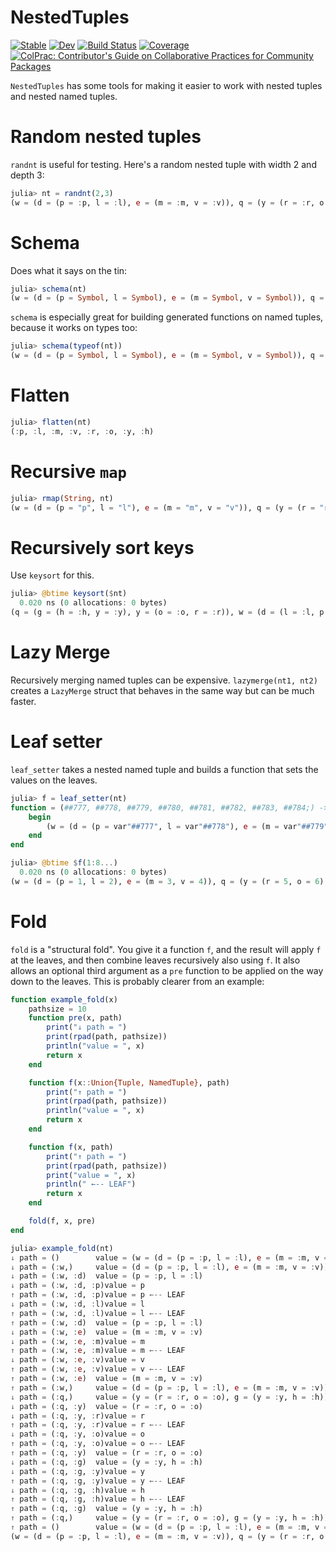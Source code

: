 # NestedTuples

[![Stable](https://img.shields.io/badge/docs-stable-blue.svg)](https://cscherrer.github.io/NestedTuples.jl/stable)
[![Dev](https://img.shields.io/badge/docs-dev-blue.svg)](https://cscherrer.github.io/NestedTuples.jl/dev)
[![Build Status](https://github.com/cscherrer/NestedTuples.jl/workflows/CI/badge.svg)](https://github.com/cscherrer/NestedTuples.jl/actions)
[![Coverage](https://codecov.io/gh/cscherrer/NestedTuples.jl/branch/master/graph/badge.svg)](https://codecov.io/gh/cscherrer/NestedTuples.jl)
[![ColPrac: Contributor's Guide on Collaborative Practices for Community Packages](https://img.shields.io/badge/ColPrac-Contributor's%20Guide-blueviolet)](https://github.com/SciML/ColPrac)

`NestedTuples` has some tools for making it easier to work with nested tuples and nested named tuples.

# Random nested tuples

`randnt` is useful for testing. Here's a random nested tuple with width 2 and depth 3:
```julia
julia> nt = randnt(2,3)
(w = (d = (p = :p, l = :l), e = (m = :m, v = :v)), q = (y = (r = :r, o = :o), g = (y = :y, h = :h)))
```

# Schema

Does what it says on the tin:
```julia
julia> schema(nt)
(w = (d = (p = Symbol, l = Symbol), e = (m = Symbol, v = Symbol)), q = (y = (r = Symbol, o = Symbol), g = (y = Symbol, h = Symbol)))
```

`schema` is especially great for building generated functions on named tuples, because it works on types too:

```julia
julia> schema(typeof(nt))
(w = (d = (p = Symbol, l = Symbol), e = (m = Symbol, v = Symbol)), q = (y = (r = Symbol, o = Symbol), g = (y = Symbol, h = Symbol)))
```

# Flatten

```julia
julia> flatten(nt)
(:p, :l, :m, :v, :r, :o, :y, :h)
```

# Recursive `map`

```julia
julia> rmap(String, nt)
(w = (d = (p = "p", l = "l"), e = (m = "m", v = "v")), q = (y = (r = "r", o = "o"), g = (y = "y", h = "h")))
```

# Recursively sort keys

Use `keysort` for this.

```julia
julia> @btime keysort($nt)
  0.020 ns (0 allocations: 0 bytes)
(q = (g = (h = :h, y = :y), y = (o = :o, r = :r)), w = (d = (l = :l, p = :p), e = (m = :m, v = :v)))
```

# Lazy Merge

Recursively merging named tuples can be expensive. `lazymerge(nt1, nt2)` creates a `LazyMerge` struct that behaves in the same way but can be much faster. 

# Leaf setter

`leaf_setter` takes a nested named tuple and builds a function that sets the values on the leaves.

```julia
julia> f = leaf_setter(nt)
function = (##777, ##778, ##779, ##780, ##781, ##782, ##783, ##784;) -> begin
    begin
        (w = (d = (p = var"##777", l = var"##778"), e = (m = var"##779", v = var"##780")), q = (y = (r = var"##781", o = var"##782"), g = (y = var"##783", h = var"##784")))
    end
end

julia> @btime $f(1:8...)
  0.020 ns (0 allocations: 0 bytes)
(w = (d = (p = 1, l = 2), e = (m = 3, v = 4)), q = (y = (r = 5, o = 6), g = (y = 7, h = 8)))
```

# Fold

`fold` is a "structural fold". You give it a function `f`, and the result will apply `f` at the leaves, and then combine leaves recursively also using `f`. It also allows an optional third argument as a `pre` function to be applied on the way down to the leaves. This is probably clearer from an example:

```julia
function example_fold(x) 
    pathsize = 10
    function pre(x, path)
        print("↓ path = ")
        print(rpad(path, pathsize))
        println("value = ", x)
        return x
    end 

    function f(x::Union{Tuple, NamedTuple}, path)
        print("↑ path = ")
        print(rpad(path, pathsize))
        println("value = ", x)
        return x
    end 

    function f(x, path)
        print("↑ path = ")
        print(rpad(path, pathsize))
        print("value = ", x)
        println(" ←-- LEAF")
        return x
    end 

    fold(f, x, pre)
end

julia> example_fold(nt)
↓ path = ()        value = (w = (d = (p = :p, l = :l), e = (m = :m, v = :v)), q = (y = (r = :r, o = :o), g = (y = :y, h = :h)))
↓ path = (:w,)     value = (d = (p = :p, l = :l), e = (m = :m, v = :v))
↓ path = (:w, :d)  value = (p = :p, l = :l)
↓ path = (:w, :d, :p)value = p
↑ path = (:w, :d, :p)value = p ←-- LEAF
↓ path = (:w, :d, :l)value = l
↑ path = (:w, :d, :l)value = l ←-- LEAF
↑ path = (:w, :d)  value = (p = :p, l = :l)
↓ path = (:w, :e)  value = (m = :m, v = :v)
↓ path = (:w, :e, :m)value = m
↑ path = (:w, :e, :m)value = m ←-- LEAF
↓ path = (:w, :e, :v)value = v
↑ path = (:w, :e, :v)value = v ←-- LEAF
↑ path = (:w, :e)  value = (m = :m, v = :v)
↑ path = (:w,)     value = (d = (p = :p, l = :l), e = (m = :m, v = :v))
↓ path = (:q,)     value = (y = (r = :r, o = :o), g = (y = :y, h = :h))
↓ path = (:q, :y)  value = (r = :r, o = :o)
↓ path = (:q, :y, :r)value = r
↑ path = (:q, :y, :r)value = r ←-- LEAF
↓ path = (:q, :y, :o)value = o
↑ path = (:q, :y, :o)value = o ←-- LEAF
↑ path = (:q, :y)  value = (r = :r, o = :o)
↓ path = (:q, :g)  value = (y = :y, h = :h)
↓ path = (:q, :g, :y)value = y
↑ path = (:q, :g, :y)value = y ←-- LEAF
↓ path = (:q, :g, :h)value = h
↑ path = (:q, :g, :h)value = h ←-- LEAF
↑ path = (:q, :g)  value = (y = :y, h = :h)
↑ path = (:q,)     value = (y = (r = :r, o = :o), g = (y = :y, h = :h))
↑ path = ()        value = (w = (d = (p = :p, l = :l), e = (m = :m, v = :v)), q = (y = (r = :r, o = :o), g = (y = :y, h = :h)))
(w = (d = (p = :p, l = :l), e = (m = :m, v = :v)), q = (y = (r = :r, o = :o), g = (y = :y, h = :h)))
```

